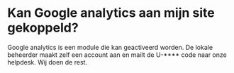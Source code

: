 # Kan Google analytics aan mijn site gekoppeld?

Google analytics is een module die kan geactiveerd worden. De lokale beheerder maakt zelf een account aan en mailt de U-**** code naar onze helpdesk. Wij doen de rest. 